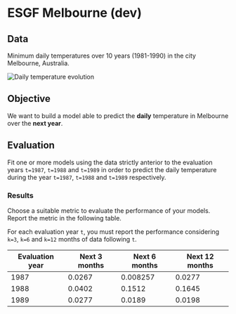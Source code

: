 # ESGF Melbourne (dev)

## Data

Minimum daily temperatures over 10 years (1981-1990) in the city Melbourne, Australia.

![Daily temperature evolution](docs/pics/temperature_evolution.png "Daily Temperature Evolution")

## Objective

We want to build a model able to predict the **daily** temperature in Melbourne over the **next year**.

## Evaluation

Fit one or more models using the data strictly anterior to the evaluation years 
`t=1987`, `t=1988` and `t=1989` in order to predict the daily temperature 
during the year `t=1987`, `t=1988` and `t=1989` respectively.

### Results

Choose a suitable metric to evaluate the performance of your models. 
Report the metric in the following table. 

For each evaluation year `t`, you must report the performance considering `k=3`, `k=6` and `k=12` months of data following `t`.

<table>
    <thead>
        <tr>
            <th>Evaluation year</th>
            <th>Next 3 months</th>
            <th>Next 6 months</th>
            <th>Next 12 months</th>
        </tr>
    </thead>
    <tbody>
        <tr>
            <td>1987</td>
            <td>0.0267</td>
            <td>0.008257</td>
            <td>0.0277</td>
        </tr>
        <tr>
            <td>1988</td>
            <td>0.0402</td>
            <td>0.1512</td>
            <td>0.1645</td>
        </tr>
        <tr>
            <td>1989</td>
            <td>0.0277</td>
            <td>0.0189</td>
            <td>0.0198</td>
        </tr>
    </tbody>
</table>

